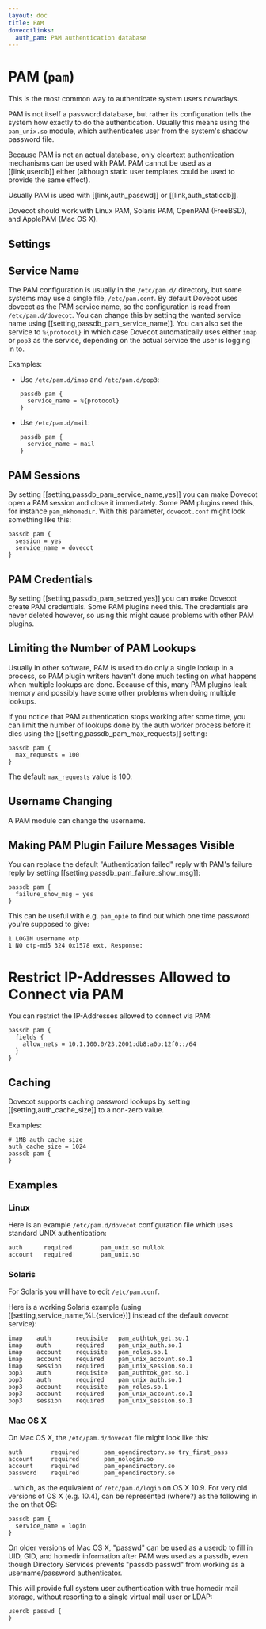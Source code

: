 ```yaml
---
layout: doc
title: PAM
dovecotlinks:
  auth_pam: PAM authentication database
---
```


# PAM (`pam`)

This is the most common way to authenticate system users nowadays.

PAM is not itself a password database, but rather its configuration tells
the system how exactly to do the authentication. Usually this means using
the `pam_unix.so` module, which authenticates user from the system's
shadow password file.

Because PAM is not an actual database, only cleartext authentication
mechanisms can be used with PAM. PAM cannot be used as a [[link,userdb]]
either (although static user templates could be used to provide the same
effect).

Usually PAM is used with [[link,auth_passwd]] or [[link,auth_staticdb]].

Dovecot should work with Linux PAM, Solaris PAM, OpenPAM (FreeBSD),
and ApplePAM (Mac OS X).

## Settings

<SettingsComponent tag="passdb-pam" />

## Service Name

The PAM configuration is usually in the `/etc/pam.d/` directory, but some
systems may use a single file, `/etc/pam.conf`. By default Dovecot uses
dovecot as the PAM service name, so the configuration is read from
`/etc/pam.d/dovecot`. You can change this by setting the wanted service name
using [[setting,passdb_pam_service_name]]. You can also set the service to
`%{protocol}` in which case Dovecot automatically uses either `imap` or `pop3`
as the service, depending on the actual service the user is logging in to.

Examples:

* Use `/etc/pam.d/imap` and `/etc/pam.d/pop3`:

  ```[dovecot.conf]
  passdb pam {
    service_name = %{protocol}
  }
  ```

* Use `/etc/pam.d/mail`:

  ```[dovecot.conf]
  passdb pam {
    service_name = mail
  }
  ```

## PAM Sessions

By setting [[setting,passdb_pam_service_name,yes]] you can make Dovecot open a
PAM session and close it immediately. Some PAM plugins need this, for instance
`pam_mkhomedir`. With this parameter, `dovecot.conf` might look something like
this:

```[dovecot.conf]
passdb pam {
  session = yes
  service_name = dovecot
}
```

## PAM Credentials

By setting [[setting,passdb_pam_setcred,yes]] you can make Dovecot create PAM
credentials. Some PAM plugins need this. The credentials are never deleted
however, so using this might cause problems with other PAM plugins.

## Limiting the Number of PAM Lookups

Usually in other software, PAM is used to do only a single lookup in a process,
so PAM plugin writers haven't done much testing on what happens when multiple
lookups are done. Because of this, many PAM plugins leak memory and possibly
have some other problems when doing multiple lookups.

If you notice that PAM authentication stops working after some time, you
can limit the number of lookups done by the auth worker process before it
dies using the [[setting,passdb_pam_max_requests]] setting:

```[dovecot.conf]
passdb pam {
  max_requests = 100
}
```

The default `max_requests` value is 100.

## Username Changing

A PAM module can change the username.

## Making PAM Plugin Failure Messages Visible

You can replace the default "Authentication failed" reply with PAM's failure
reply by setting [[setting,passdb_pam_failure_show_msg]]:

```[dovecot.conf]
passdb pam {
  failure_show_msg = yes
}
```

This can be useful with e.g. `pam_opie` to find out which one time password
you're supposed to give:

```
1 LOGIN username otp
1 NO otp-md5 324 0x1578 ext, Response:
```

# Restrict IP-Addresses Allowed to Connect via PAM

You can restrict the IP-Addresses allowed to connect via PAM:

```[dovecot.conf]
passdb pam {
  fields {
    allow_nets = 10.1.100.0/23,2001:db8:a0b:12f0::/64
  }
}
```

## Caching

Dovecot supports caching password lookups by setting
[[setting,auth_cache_size]] to a non-zero value.

Examples:

```[dovecot.conf]
# 1MB auth cache size
auth_cache_size = 1024
passdb pam {
}
```

## Examples

### Linux

Here is an example `/etc/pam.d/dovecot` configuration file which uses
standard UNIX authentication:

```
auth      required        pam_unix.so nullok
account   required        pam_unix.so
```

### Solaris

For Solaris you will have to edit `/etc/pam.conf`.

Here is a working Solaris example (using [[setting,service_name,%L{service}]]
instead of the default `dovecot` service):

```
imap    auth       requisite   pam_authtok_get.so.1
imap    auth       required    pam_unix_auth.so.1
imap    account    requisite   pam_roles.so.1
imap    account    required    pam_unix_account.so.1
imap    session    required    pam_unix_session.so.1
pop3    auth       requisite   pam_authtok_get.so.1
pop3    auth       required    pam_unix_auth.so.1
pop3    account    requisite   pam_roles.so.1
pop3    account    required    pam_unix_account.so.1
pop3    session    required    pam_unix_session.so.1
```

### Mac OS X

On Mac OS X, the `/etc/pam.d/dovecot` file might look like this:

```
auth        required       pam_opendirectory.so try_first_pass
account     required       pam_nologin.so
account     required       pam_opendirectory.so
password    required       pam_opendirectory.so
```

...which, as the equivalent of `/etc/pam.d/login` on OS X 10.9. For very old
versions of OS X (e.g. 10.4), can be represented (where?) as the following in
the on that OS:

```[dovecot.conf]
passdb pam {
  service_name = login
}
```

On older versions of Mac OS X, "passwd" can be used as a userdb to fill
in UID, GID, and homedir information after PAM was used as a passdb, even
though Directory Services prevents "passdb passwd" from working as a
username/password authenticator.

This will provide full system user authentication with true homedir mail
storage, without resorting to a single virtual mail user or LDAP:

```[dovecot.conf]
userdb passwd {
}
```
